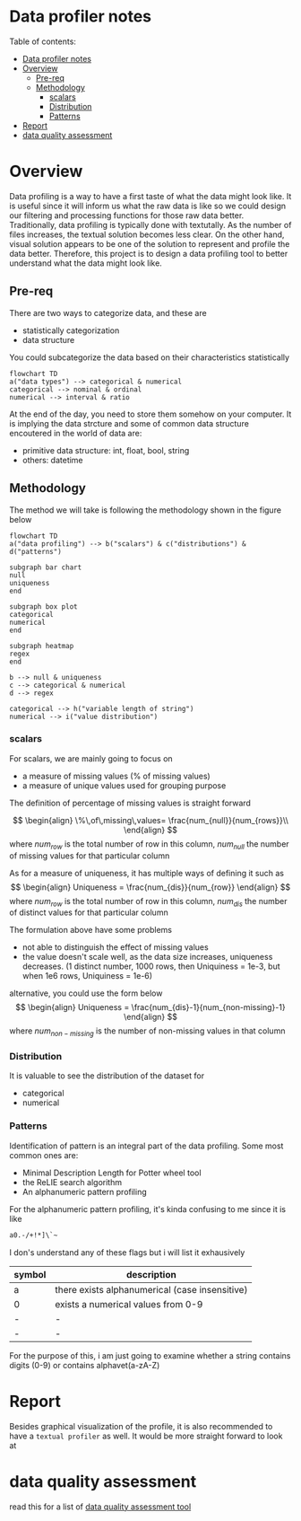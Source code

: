 # Data profiler notes


Table of contents:
- [Data profiler notes](#data-profiler-notes)
- [Overview](#overview)
  - [Pre-req](#pre-req)
  - [Methodology](#methodology)
    - [scalars](#scalars)
    - [Distribution](#distribution)
    - [Patterns](#patterns)
- [Report](#report)
- [data quality assessment](#data-quality-assessment)



# Overview

Data profiling is a way to have a first taste of what the data might look like. It is useful since it will inform us what the raw data is like so we could design our filtering and processing functions for those raw data better. Traditionally, data profiling is typically done with textutally. As the number of files increases, the textual solution becomes less clear. On the other hand, visual solution appears to be one of the solution to represent and profile the data better. Therefore, this project is to design a data profiling tool to better understand what the data might look like.

## Pre-req

There are two ways to categorize data, and these are
- statistically categorization
- data structure

You could subcategorize the data based on their characteristics statistically
```mermaid
flowchart TD
a("data types") --> categorical & numerical
categorical --> nominal & ordinal
numerical --> interval & ratio 
```
At the end of the day, you need to store them somehow on your computer. It is implying the data strcture and some of common data structure encoutered in the world of data are:
- primitive data structure: int, float, bool, string
- others: datetime




## Methodology

The method we will take is following the methodology shown in the figure below

```mermaid
flowchart TD
a("data profiling") --> b("scalars") & c("distributions") & d("patterns")

subgraph bar chart
null
uniqueness
end

subgraph box plot
categorical
numerical
end

subgraph heatmap
regex
end

b --> null & uniqueness
c --> categorical & numerical
d --> regex

categorical --> h("variable length of string")
numerical --> i("value distribution")
```


### scalars

For scalars, we are mainly going to focus on
- a measure of missing values (% of missing values)
- a measure of unique values used for grouping purpose

The definition of percentage of missing values is straight forward

$$
\begin{align}
\%\,of\,missing\,values= \frac{num_{null}}{num_{rows}}\\
\end{align}
$$
where $num_{row}$ is the total number of row in this column, $num_{null}$ the number of missing values for that particular column


As for a measure of uniqueness, it has multiple ways of defining it such as 
$$
\begin{align}
Uniqueness = \frac{num_{dis}}{num_{row}}
\end{align}
$$
where $num_{row}$ is the total number of row in this column, $num_{dis}$ the number of distinct values for that particular column


The formulation above have some problems
- not able to distinguish the effect of missing values
- the value doesn't scale well, as the data size increases, uniqueness decreases. (1 distinct number, 1000 rows, then Uniquiness = 1e-3, but when 1e6 rows, Uniquiness = 1e-6)

alternative, you could use the form below
$$
\begin{align}
Uniqueness = \frac{num_{dis}-1}{num_{non-missing}-1}
\end{align}
$$
where $num_{non-missing}$ is the number of non-missing values in that column


### Distribution

It is valuable to see the distribution of the dataset for 
- categorical
- numerical


### Patterns

Identification of pattern is an integral part of the data profiling. Some most common ones are:
- Minimal Description Length for Potter wheel tool
- the ReLIE search algorithm
- An alphanumeric pattern profiling

For the alphanumeric pattern profiling, it's kinda confusing to me since it is like
```bash
a0.-/+!*]\`~
```

I don's understand any of these flags but i will list it exhausively

|symbol|description|
|-|-|
|a|there exists alphanumerical (case insensitive)|
|0|exists a numerical values from 0-9|
|-|-|
|-|-|


For the purpose of this, i am just going to examine whether a string contains digits (0-9) or contains alphavet(a-zA-Z) 


# Report

Besides graphical visualization of the profile, it is also recommended to have a `textual profiler` as well. It would be more straight forward to look at 


# data quality assessment

read this for a list of [data quality assessment tool](https://betterprogramming.pub/5-data-quality-tools-you-should-know-about-dacc38aa6ba8)

